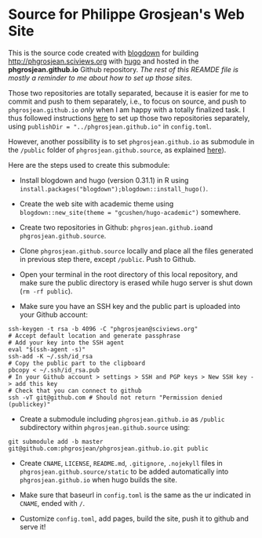 # Source for Philippe Grosjean's Web Site

This is the source code created with [blogdown](https://bookdown.org/yihui/blogdown/) for building http://phgrosjean.sciviews.org with [hugo](https://gohugo.io) and hosted in the **phgrosjean.github.io** Github repository. _The rest of this REAMDE file is mostly a reminder to me about how to set up those sites._

Those two repositories are totally separated, because it is easier for me to commit and push to them separately, i.e., to focus on source, and push to `phgrosjean.github.io` *only* when I am happy with a totally finalized task. I thus followed instructions [here](https://bookdown.org/yihui/blogdown/github-pages.html) to set up those two repositories separately, using `publishDir = "../phgrosjean.github.io"` in `config.toml`.

However, another possibility is to set `phgrosjean.github.io` as submodule in the `/public` folder of `phgrosjean.github.source`, as explained [here](https://gohugo.io/hosting-and-deployment/hosting-on-github/#host-github-user-or-organization-pages)).

Here are the steps used to create this submodule:

- Install blogdown and hugo (version 0.31.1) in R using `install.packages("blogdown");blogdown::install_hugo()`.

- Create the web site with academic theme using `blogdown::new_site(theme = "gcushen/hugo-academic")` somewhere.

- Create two repositories in Github: `phgrosjean.github.io`and `phgrosjean.github.source`.

- Clone `phgrosjean.github.source` locally and place all the files generated in previous step there, except `/public`. Push to Github.

- Open your terminal in the root directory of this local repository, and make sure the public directory is erased while hugo server is shut down (`rm -rf public`).

- Make sure you have an SSH key and the public part is uploaded into your Github account:

```
ssh-keygen -t rsa -b 4096 -C "phgrosjean@sciviews.org"
# Accept default location and generate passphrase
# Add your key into the SSH agent
eval "$(ssh-agent -s)"
ssh-add -K ~/.ssh/id_rsa
# Copy the public part to the clipboard
pbcopy < ~/.ssh/id_rsa.pub
# In your Github account > settings > SSH and PGP keys > New SSH key -> add this key
# Check that you can connect to github
ssh -vT git@github.com # Should not return "Permission denied (publickey)"
```

- Create a submodule including `phgrosjean.github.io` as `/public` subdirectory within `phgrosjean.github.source` using:

```
git submodule add -b master git@github.com:phgrosjean/phgrosjean.github.io.git public
```

- Create `CNAME`, `LICENSE`, `README.md`, `.gitignore`, `.nojekyll` files in `phgrosjean.github.source/static` to be added automatically into `phgrosjean.github.io` when hugo builds the site.

- Make sure that baseurl in `config.toml` is the same as the ur indicated in `CNAME`, ended with `/`.

- Customize `config.toml`, add pages, build the site, push it to github and serve it!
